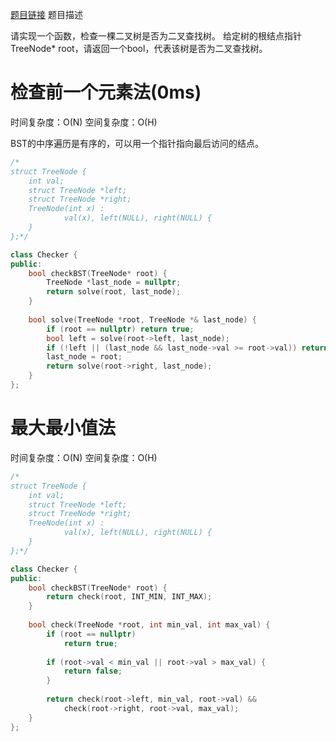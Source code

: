 [题目链接][1]
题目描述

请实现一个函数，检查一棵二叉树是否为二叉查找树。
给定树的根结点指针TreeNode* root，请返回一个bool，代表该树是否为二叉查找树。


# 检查前一个元素法(0ms)
时间复杂度：O(N)
空间复杂度：O(H)

BST的中序遍历是有序的，可以用一个指针指向最后访问的结点。

```cpp
/*
struct TreeNode {
    int val;
    struct TreeNode *left;
    struct TreeNode *right;
    TreeNode(int x) :
            val(x), left(NULL), right(NULL) {
    }
};*/

class Checker {
public:
    bool checkBST(TreeNode* root) {
        TreeNode *last_node = nullptr;
        return solve(root, last_node);
    }
    
    bool solve(TreeNode *root, TreeNode *& last_node) {
        if (root == nullptr) return true;
        bool left = solve(root->left, last_node);
        if (!left || (last_node && last_node->val >= root->val)) return false;
        last_node = root;
        return solve(root->right, last_node);
    }
};
```


# 最大最小值法
时间复杂度：O(N)
空间复杂度：O(H)

```cpp
/*
struct TreeNode {
    int val;
    struct TreeNode *left;
    struct TreeNode *right;
    TreeNode(int x) :
            val(x), left(NULL), right(NULL) {
    }
};*/

class Checker {
public:
    bool checkBST(TreeNode* root) {
        return check(root, INT_MIN, INT_MAX);
    }
    
    bool check(TreeNode *root, int min_val, int max_val) {
        if (root == nullptr)
            return true;
        
        if (root->val < min_val || root->val > max_val) {
            return false;
        }
        
        return check(root->left, min_val, root->val) &&
            check(root->right, root->val, max_val);
    }
};
```


[1]: http://www.nowcoder.com/practice/536c0199151245f897da2c5390930657?tpId=8&tqId=11015&rp=2&ru=/ta/cracking-the-coding-interview&qru=/ta/cracking-the-coding-interview/question-ranking
